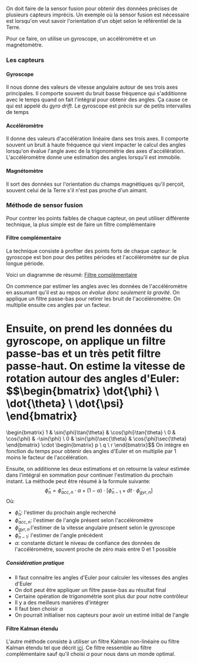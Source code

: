 On doit faire de la sensor fusion pour obtenir des données précises de plusieurs capteurs imprécis. Un exemple où la sensor fusion est nécessaire est lorsqu'on veut savoir l'orientation d'un objet selon le référentiel de la Terre. 

Pour ce faire, on utilise un gyroscope, un accéléromètre et un magnétomètre.

### Les capteurs
#### Gyroscope
Il nous donne des valeurs de vitesse angulaire autour de ses trois axes principales. Il comporte souvent du bruit basse fréquence qui s'additionne avec le temps quand on fait l'intégral pour obtenir des angles. Ça cause ce qui est appelé du *gyro drift*. Le gyroscope est précis sur de petits intervalles de temps

#### Accéléromètre
Il donne des valeurs d'accélération linéaire dans ses trois axes. Il comporte souvent un bruit à haute fréquence qui vient impacter le calcul des angles lorsqu'on évalue l'angle avec de la trigonométrie des axes d'accélération. L'accéléromètre donne une estimation des angles lorsqu'il est immobile.

#### Magnétomètre
Il sort des données sur l'orientation du champs magnétiques qu'il perçoit, souvent celui de la Terre s'il n'est pas proche d'un aimant.

### Méthode de sensor fusion
Pour contrer les points faibles de chaque capteur, on peut utiliser différente technique, la plus simple est de faire un filtre complémentaire
#### Filtre complémentaire
La technique consiste à profiter des points forts de chaque capteur: le gyroscope est bon pour des petites périodes et l'accéléromètre sur de plus longue période.

Voici un diagramme de résumé: [Filtre complémentaire](Filtre%20complémentaire.canvas)

On commence par estimer les angles avec les données de l'accéléromètre en assumant qu'il est au repos *on évalue donc seulement la gravité*. On applique un filtre passe-bas pour retirer les bruit de l'accéléromètre. On multiplie ensuite ces angles par un facteur. 

Ensuite, on prend les données du gyroscope, on applique un filtre passe-bas et un très petit filtre passe-haut. On estime la vitesse de rotation autour des angles d'Euler: $$\begin{bmatrix} 
\dot{\phi} \\ 
\dot{\theta} \\ 
\dot{\psi}
\end{bmatrix}
= 
\begin{bmatrix}
1 & \sin{\phi}\tan{\theta} & \cos{\phi}\tan{\theta} \\
0 & \cos{\phi} & -\sin{\phi} \\
0 & \sin{\phi}\sec{\theta} & \cos{\phi}\sec{\theta}
\end{bmatrix} \cdot
\begin{bmatrix} 
p \\ 
q \\ 
r
\end{bmatrix}$$
On intègre en fonction du temps pour obtenir des angles d'Euler et on multiplie par 1 moins le facteur de l'accélération. 

Ensuite, on additionne les deux estimations et on retourne la valeur estimée dans l'intégral en sommation pour continuer l'estimation du prochain instant. La méthode peut être résumé à la formule suivante: $$\hat{\phi}_{n}=\hat{\phi}_{acc, n}\cdot\alpha + (1-\alpha)\cdot \left[\hat{\phi}_{n-1}+dt\cdot\dot{\phi}_{gyr, n}\right]$$
Où: 
- $\hat{\phi}_{n}$: l'estimer du prochain angle recherché
- $\hat{\phi}_{acc, n}$: l'estimer de l'angle présent selon l'accéléromètre
- $\dot{\phi}_{gyr, n}$:l'estimer de la vitesse angulaire présent selon le gyroscope
- $\hat{\phi}_{n-1}$: l'estimer de l'angle précédent
- $\alpha$: constante dictant le niveau de confiance des données de l'accéléromètre, souvent proche de zéro mais entre 0 et 1 possible

##### Considération pratique
- Il faut connaitre les angles d'Euler pour calculer les vitesses des angles d'Euler
- On doit peut être appliquer un filtre passe-bas au résultat final
- Certaine opération de trigonométrie sont plus dur pour notre contrôleur
- Il y a des meilleurs manières d'intégrer
- Il faut bien choisir $\alpha$
- On pourrait initialiser nos capteurs pour avoir un estimé initial de l'angle
#### Filtre Kalman étendu
L'autre méthode consiste à utiliser un filtre Kalman non-linéaire ou filtre Kalman étendu tel que décrit [ici](Kalman%20Filter.md). Ce filtre ressemble au filtre complémentaire sauf qu'il choisi $\alpha$ pour nous dans un monde optimal. 
